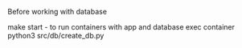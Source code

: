 Before working with database

make start - to run containers with app and database
exec container
python3 src/db/create_db.py


